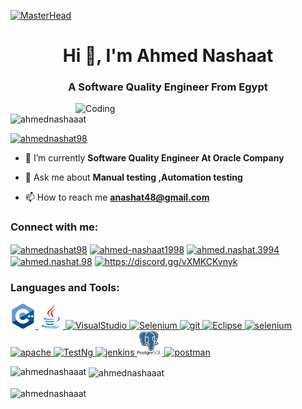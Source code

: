 [![MasterHead](https://blog.openreplay.com/1ed3f9e8efd90188567f869a4170ef97/image1.gif)](https://rishavchanda.io)
<h1 align="center">Hi 👋, I'm Ahmed Nashaat</h1>
<h3 align="center">A Software Quality Engineer From Egypt</h3>
<img align="right" alt="Coding" width="400" src="https://www.careerguide.com/career/wp-content/uploads/2021/10/Boy-Working-From-Home.gif">

<p align="left"> <img src="https://komarev.com/ghpvc/?username=ahmednashaaat&label=Profile%20views&color=0e75b6&style=flat" alt="ahmednashaaat" /> </p>

<p align="left"> <a href="https://twitter.com/ahmednashat98" target="blank"><img src="https://img.shields.io/twitter/follow/ahmednashat98?logo=twitter&style=for-the-badge" alt="ahmednashat98" /></a> </p>

- 🌱 I’m currently **Software Quality Engineer At Oracle Company**

- 💬 Ask me about **Manual testing ,Automation testing**

- 📫 How to reach me **anashat48@gmail.com**

<h3 align="left">Connect with me:</h3>
<p align="left">
<a href="https://twitter.com/ahmednashat98" target="blank"><img align="center" src="https://raw.githubusercontent.com/rahuldkjain/github-profile-readme-generator/master/src/images/icons/Social/twitter.svg" alt="ahmednashat98" height="30" width="40" /></a>
<a href="https://linkedin.com/in/ahmed-nashaat1998" target="blank"><img align="center" src="https://raw.githubusercontent.com/rahuldkjain/github-profile-readme-generator/master/src/images/icons/Social/linked-in-alt.svg" alt="ahmed-nashaat1998" height="30" width="40" /></a>
<a href="https://fb.com/ahmed.nashat.3994" target="blank"><img align="center" src="https://raw.githubusercontent.com/rahuldkjain/github-profile-readme-generator/master/src/images/icons/Social/facebook.svg" alt="ahmed.nashat.3994" height="30" width="40" /></a>
<a href="https://instagram.com/ahmed.nashat.98" target="blank"><img align="center" src="https://raw.githubusercontent.com/rahuldkjain/github-profile-readme-generator/master/src/images/icons/Social/instagram.svg" alt="ahmed.nashat.98" height="30" width="40" /></a>
<a href="https://discord.gg/https://discord.gg/vXMKCKvnyk" target="blank"><img align="center" src="https://raw.githubusercontent.com/rahuldkjain/github-profile-readme-generator/master/src/images/icons/Social/discord.svg" alt="https://discord.gg/vXMKCKvnyk" height="30" width="40" /></a>
</p>

<h3 align="left">Languages and Tools:</h3>
<p align="left"> <a href="https://www.w3schools.com/cpp/" target="_blank" rel="noreferrer"> <img src="https://raw.githubusercontent.com/devicons/devicon/master/icons/cplusplus/cplusplus-original.svg" alt="cplusplus" width="40" height="40"/> </a> <a href="https://www.java.com" target="_blank" rel="noreferrer"> <img src="https://raw.githubusercontent.com/devicons/devicon/master/icons/java/java-original.svg" alt="java" width="40" height="40"/> <a href="https://visualstudio.microsoft.com/" target="_blank" rel="noreferrer"> <img src="https://1000logos.net/wp-content/uploads/2020/08/Visual-Studio-Logo-500x313.png" alt="VisualStudio" width="40" height="40"/> </a> <a href="https://www.selenium.dev/" target="_blank" rel="noreferrer"> <img src="https://upload.wikimedia.org/wikipedia/commons/thumb/d/d5/Selenium_Logo.png/574px-Selenium_Logo.png?20200511151950" alt="Selenium" width="40" height="40"/> </a> <a href="https://git-scm.com/" target="_blank" rel="noreferrer"> <img src="https://www.vectorlogo.zone/logos/git-scm/git-scm-icon.svg" alt="git" width="40" height="40"/> </a> <a href="https://www.eclipse.org/" target="_blank" rel="noreferrer"> <img src="https://brandslogos.com/wp-content/uploads/images/eclipse-logo-vector.svg" alt="Eclipse" width="40" height="40"/> </a> <a href="https://www.jetbrains.com/idea/" target="_blank" rel="noreferrer"> <img src="https://2.bp.blogspot.com/-8aI7z-TZ3t0/V7sWZYCr7JI/AAAAAAAAC_k/uA7lnAZ_VGkQmxV0wLvGSg-f_cJug_O_QCLcB/s1600/intellij-4.png" alt="selenium" width="40" height="40"/> </a> <a href="https://www.apache.org/" target="_blank" rel="noreferrer"> <img src="https://weblabo.oscasierra.net/wp-content/uploads/2014/04/eyecatch-maven.png" alt="apache" width="40" height="40"/> </a> <a href="https://testng.org/doc/" target="_blank" rel="noreferrer"> <img src="https://e7.pngegg.com/pngimages/640/776/png-clipart-testng-logo-software-testing-software-framework-computer-icons-automation-testing-angle-text.png" alt="TestNg" width="40" height="40"/> </a> <a href="https://www.jenkins.io" target="_blank" rel="noreferrer"> <img src="https://www.vectorlogo.zone/logos/jenkins/jenkins-icon.svg" alt="jenkins" width="40" height="40"/> </a><a href="https://www.postgresql.org" target="_blank" rel="noreferrer"> <img src="https://raw.githubusercontent.com/devicons/devicon/master/icons/postgresql/postgresql-original-wordmark.svg" alt="postgresql" width="40" height="40"/> </a> <a href="https://postman.com" target="_blank" rel="noreferrer"> <img src="https://www.vectorlogo.zone/logos/getpostman/getpostman-icon.svg" alt="postman" width="40" height="40"/> </a> </p>

<p><img align="left" src="https://github-readme-stats.vercel.app/api/top-langs?username=ahmednashaaat&show_icons=true&locale=en&layout=compact" alt="ahmednashaaat" /></p>

<p>&nbsp;<img align="center" src="https://github-readme-stats.vercel.app/api?username=ahmednashaaat&show_icons=true&locale=en" alt="ahmednashaaat" /></p>

<p><img align="center" src="https://github-readme-streak-stats.herokuapp.com/?user=ahmednashaaat&" alt="ahmednashaaat" /></p>
